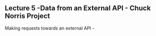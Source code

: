 ## Lecture 5 -Data from an External API - Chuck Norris Project
Making requests towards an external API - 